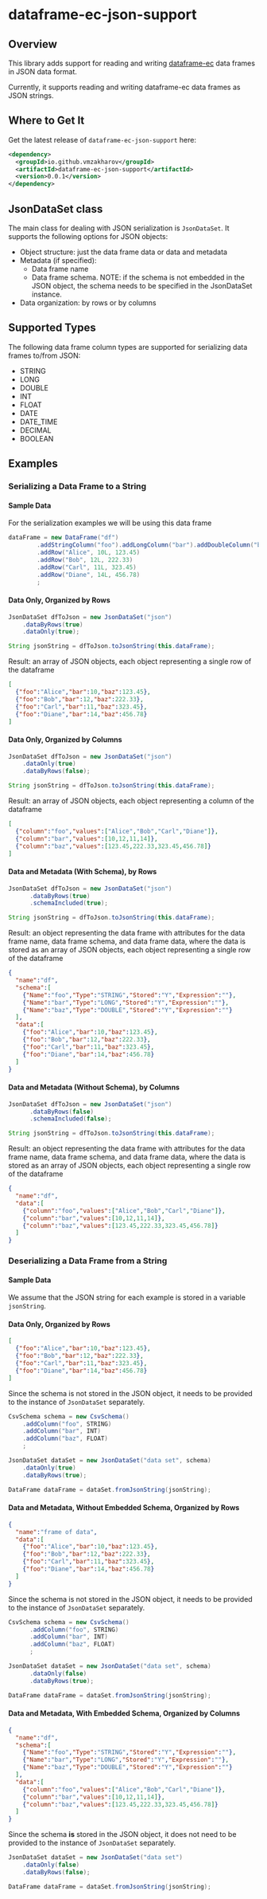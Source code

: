 # dataframe-ec-json-support

## Overview

This library adds support for reading and writing [dataframe-ec](https://github.com/vmzakharov/dataframe-ec) data frames in JSON data format. 

Currently, it supports reading and writing dataframe-ec data frames as JSON strings.

## Where to Get It

Get the latest release of `dataframe-ec-json-support` here:

```xml
<dependency>
  <groupId>io.github.vmzakharov</groupId>
  <artifactId>dataframe-ec-json-support</artifactId>
  <version>0.0.1</version>
</dependency>
```

## JsonDataSet class

The main class for dealing with JSON serialization is `JsonDataSet`. It supports the following options for JSON objects: 

* Object structure: just the data frame data or data and metadata
* Metadata (if specified):
  * Data frame name
  * Data frame schema. NOTE: if the schema is not embedded in the JSON object, the schema needs to be specified in the JsonDataSet instance.
* Data organization: by rows or by columns   

## Supported Types

The following data frame column types are supported for serializing data frames to/from JSON:

* STRING
* LONG
* DOUBLE
* INT
* FLOAT
* DATE
* DATE_TIME
* DECIMAL
* BOOLEAN

## Examples

### Serializing a Data Frame to a String

#### Sample Data
For the serialization examples we will be using this data frame
```java
dataFrame = new DataFrame("df")
        .addStringColumn("foo").addLongColumn("bar").addDoubleColumn("baz")
        .addRow("Alice", 10L, 123.45)
        .addRow("Bob", 12L, 222.33)
        .addRow("Carl", 11L, 323.45)
        .addRow("Diane", 14L, 456.78)
        ;
```

#### Data Only, Organized by Rows
```java
JsonDataSet dfToJson = new JsonDataSet("json")
    .dataByRows(true)
    .dataOnly(true);

String jsonString = dfToJson.toJsonString(this.dataFrame);
```

Result: an array of JSON objects, each object representing a single row of the dataframe

```json
[
  {"foo":"Alice","bar":10,"baz":123.45}, 
  {"foo":"Bob","bar":12,"baz":222.33}, 
  {"foo":"Carl","bar":11,"baz":323.45}, 
  {"foo":"Diane","bar":14,"baz":456.78}
]
```

#### Data Only, Organized by Columns
```java
JsonDataSet dfToJson = new JsonDataSet("json")
    .dataOnly(true)
    .dataByRows(false);

String jsonString = dfToJson.toJsonString(this.dataFrame);
```

Result: an array of JSON objects, each object representing a column of the dataframe

```json
[
  {"column":"foo","values":["Alice","Bob","Carl","Diane"]}, 
  {"column":"bar","values":[10,12,11,14]}, 
  {"column":"baz","values":[123.45,222.33,323.45,456.78]}
]
```

#### Data and Metadata (With Schema), by Rows
```java
JsonDataSet dfToJson = new JsonDataSet("json")
      .dataByRows(true)
      .schemaIncluded(true);

String jsonString = dfToJson.toJsonString(this.dataFrame);
```

Result: an object representing the data frame with attributes for the data frame name, data frame schema, and data frame data, where the data is stored as an array of JSON objects, each object representing a single row of the dataframe

```json
{
  "name":"df",
  "schema":[
    {"Name":"foo","Type":"STRING","Stored":"Y","Expression":""}, 
    {"Name":"bar","Type":"LONG","Stored":"Y","Expression":""}, 
    {"Name":"baz","Type":"DOUBLE","Stored":"Y","Expression":""}
  ],
  "data":[
    {"foo":"Alice","bar":10,"baz":123.45}, 
    {"foo":"Bob","bar":12,"baz":222.33}, 
    {"foo":"Carl","bar":11,"baz":323.45}, 
    {"foo":"Diane","bar":14,"baz":456.78}
  ]
}
```

#### Data and Metadata (Without Schema), by Columns
```java
JsonDataSet dfToJson = new JsonDataSet("json")
      .dataByRows(false)
      .schemaIncluded(false);

String jsonString = dfToJson.toJsonString(this.dataFrame);
```

Result: an object representing the data frame with attributes for the data frame name, data frame schema, and data frame data, where the data is stored as an array of JSON objects, each object representing a single row of the dataframe

```json
{
  "name":"df", 
  "data":[
    {"column":"foo","values":["Alice","Bob","Carl","Diane"]}, 
    {"column":"bar","values":[10,12,11,14]}, 
    {"column":"baz","values":[123.45,222.33,323.45,456.78]}
  ]
}
```

### Deserializing a Data Frame from a String

#### Sample Data

We assume that the JSON string for each example is stored in a variable `jsonString`. 

#### Data Only, Organized by Rows

```json
[
  {"foo":"Alice","bar":10,"baz":123.45}, 
  {"foo":"Bob","bar":12,"baz":222.33}, 
  {"foo":"Carl","bar":11,"baz":323.45}, 
  {"foo":"Diane","bar":14,"baz":456.78}
]
```

Since the schema is not stored in the JSON object, it needs to be provided to the instance of `JsonDataSet` separately.

```java
CsvSchema schema = new CsvSchema()
    .addColumn("foo", STRING)
    .addColumn("bar", INT)
    .addColumn("baz", FLOAT)
    ;

JsonDataSet dataSet = new JsonDataSet("data set", schema)
    .dataOnly(true)
    .dataByRows(true);

DataFrame dataFrame = dataSet.fromJsonString(jsonString);
```

#### Data and Metadata, Without Embedded Schema, Organized by Rows
```json
{
  "name":"frame of data", 
  "data":[
    {"foo":"Alice","bar":10,"baz":123.45}, 
    {"foo":"Bob","bar":12,"baz":222.33}, 
    {"foo":"Carl","bar":11,"baz":323.45}, 
    {"foo":"Diane","bar":14,"baz":456.78}
  ]
}
```

Since the schema is not stored in the JSON object, it needs to be provided to the instance of `JsonDataSet` separately.

```java
CsvSchema schema = new CsvSchema()
      .addColumn("foo", STRING)
      .addColumn("bar", INT)
      .addColumn("baz", FLOAT)
      ;

JsonDataSet dataSet = new JsonDataSet("data set", schema)
      .dataOnly(false)
      .dataByRows(true);

DataFrame dataFrame = dataSet.fromJsonString(jsonString);
```

#### Data and Metadata, With Embedded Schema, Organized by Columns
```json
{
  "name":"df", 
  "schema":[
    {"Name":"foo","Type":"STRING","Stored":"Y","Expression":""}, 
    {"Name":"bar","Type":"LONG","Stored":"Y","Expression":""}, 
    {"Name":"baz","Type":"DOUBLE","Stored":"Y","Expression":""}
  ], 
  "data":[
    {"column":"foo","values":["Alice","Bob","Carl","Diane"]}, 
    {"column":"bar","values":[10,12,11,14]}, 
    {"column":"baz","values":[123.45,222.33,323.45,456.78]}
  ]
}
```

Since the schema **is** stored in the JSON object, it does not need to be provided to the instance of `JsonDataSet` separately.

```java
JsonDataSet dataSet = new JsonDataSet("data set")
    .dataOnly(false)
    .dataByRows(false);

DataFrame dataFrame = dataSet.fromJsonString(jsonString);
```
